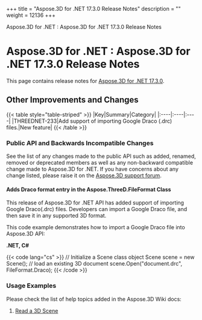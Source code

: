 +++
title = "Aspose.3D for .NET 17.3.0 Release Notes" 
description = "" 
weight = 12136 
+++

Aspose.3D for .NET : Aspose.3D for .NET 17.3.0 Release Notes  

# Aspose.3D for .NET : Aspose.3D for .NET 17.3.0 Release Notes


This page contains release notes for [Aspose.3D for .NET 17.3.0](https://www.nuget.org/packages/Aspose.3D/17.3.0).

## Other Improvements and Changes

{{< table style="table-striped" >}}
|Key|Summary|Category|
|:----|:----|:----|
|THREEDNET-233|Add support of importing Google Draco (.drc) files.|New feature|
{{< /table >}}

### Public API and Backwards Incompatible Changes

See the list of any changes made to the public API such as added, renamed, removed or deprecated members as well as any non-backward compatible change made to Aspose.3D for .NET. If you have concerns about any change listed, please raise it on the [Aspose.3D support forum](http://www.aspose.com/community/forums/aspose.3d-product-family/535/showforum.aspx).

#### Adds Draco format entry in the Aspose.ThreeD.FileFormat Class

This release of Aspose.3D for .NET API has added support of importing Google Draco(.drc) files. Developers can import a Google Draco file, and then save it in any supported 3D format.

This code example demonstrates how to import a Google Draco file into Aspose.3D API:

**.NET, C#**

{{< code lang="cs" >}}
// Initialize a Scene class object
Scene scene = new Scene();
// load an existing 3D document
scene.Open("document.drc", FileFormat.Draco);
{{< /code >}}

### Usage Examples

Please check the list of help topics added in the Aspose.3D Wiki docs:

1.  [Read a 3D Scene](https://docs.aspose.com//display/3dnet/Create+and+Read+an+Existing+3D+Scene#CreateandReadanExisting3DScene-Readinga3DScene)

